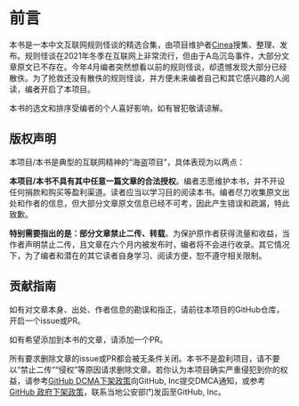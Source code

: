# 前言

本书是一本中文互联网规则怪谈的精选合集，由项目维护者[Cinea](https://github.com/Cinea4678)搜集、整理、发布。规则怪谈在2021年冬季在互联网上非常流行，但由于A岛沉岛事件，大部分文章原文已不存在。今年4月编者突然想看以前的规则怪谈，却遗憾发现大部分已经散佚。为了抢救还没有散佚的规则怪谈，并方便未来编者自己和其它感兴趣的人阅读，编者开启了本项目。

本书的选文和排序受编者的个人喜好影响，如有冒犯敬请谅解。

## 版权声明

本项目/本书是典型的互联网精神的“海盗项目”，具体表现为以两点：

**本项目/本书不具有其中任意一篇文章的合法授权**。编者志愿维护本书，并不开设任何捐款和购买等盈利渠道。读者应当以学习目的阅读本书。编者尽力收集原文出处和作者的信息，但大部分文章原文信息已经不可考，因此产生错误和疏漏，特此致歉。

**特别需要指出的是：部分文章禁止二传、转载**。为保护原作者获得流量和收益，当作者声明禁止二传，且文章在六个月内被发布时，编者将不会进行收录。其它情况下，为了编者和潜在的其它读者自身学习、阅读方便，恕不遵守相关限制。

## 贡献指南

如有对文章本身、出处、作者信息的勘误和指正，请前往本项目的GitHub仓库，开启一个issue或PR。

如有希望添加到本书的文章，请添加一个PR。

所有要求删除文章的issue或PR都会被无条件关闭。本书不是盈利项目，请不要以“禁止二传”“侵权”等原因请求删除文章。若你认为本项目确实严重侵犯到你的权益，请参考[GitHub DCMA下架政策](https://docs.github.com/zh/site-policy/content-removal-policies/dmca-takedown-policy)向GitHub, Inc提交DMCA通知，或参考[GitHub 政府下架政策](https://docs.github.com/zh/site-policy/other-site-policies/github-government-takedown-policy)，联系当地公安部门发函至GitHub, Inc。
